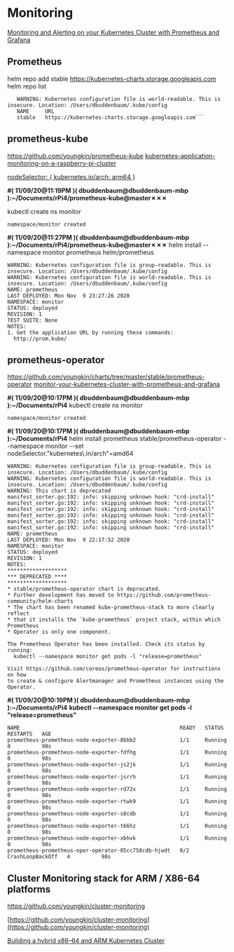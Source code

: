 # Monitoring

[Monitoring and Alerting on your Kubernetes Cluster with Prometheus and Grafana](https://gregoiredayet.medium.com/monitoring-and-alerting-on-your-kubernetes-cluster-with-prometheus-and-grafana-55e4b427b22d)

## Prometheus
helm repo add stable https://kubernetes-charts.storage.googleapis.com
helm repo list

```WARNING: Kubernetes configuration file is group-readable. This is insecure. Location: /Users/dbuddenbaum/.kube/config
   WARNING: Kubernetes configuration file is world-readable. This is insecure. Location: /Users/dbuddenbaum/.kube/config
   NAME  	URL
   stable	https://kubernetes-charts.storage.googleapis.com```

```
## prometheus-kube
https://github.com/youngkin/prometheus-kube
[kubernetes-application-monitoring-on-a-raspberry-pi-cluster](https://medium.com/better-programming/kubernetes-application-monitoring-on-a-raspberry-pi-cluster-fa8f2762b00c)

[nodeSelector: {
       kubernetes.io/arch: arm64
}](https://github.com/youngkin/prometheus-kube/blob/master/helm/prometheus/values.yaml)


**#( 11/09/20@11:19PM )( dbuddenbaum@dbuddenbaum-mbp ):~/Documents/rPi4/prometheus-kube@master✗✗✗**

   kubectl create ns monitor
```
namespace/monitor created
```
**#( 11/09/20@11:27PM )( dbuddenbaum@dbuddenbaum-mbp ):~/Documents/rPi4/prometheus-kube@master✗✗✗**
   helm install --namespace monitor prometheus helm/prometheus
```  
WARNING: Kubernetes configuration file is group-readable. This is insecure. Location: /Users/dbuddenbaum/.kube/config
WARNING: Kubernetes configuration file is world-readable. This is insecure. Location: /Users/dbuddenbaum/.kube/config
NAME: prometheus
LAST DEPLOYED: Mon Nov  9 23:27:26 2020
NAMESPACE: monitor
STATUS: deployed
REVISION: 1
TEST SUITE: None
NOTES:
1. Get the application URL by running these commands:
  http://prom.kube/
```
## prometheus-operator
https://github.com/youngkin/charts/tree/master/stable/prometheus-operator
[monitor-your-kubernetes-cluster-with-prometheus-and-grafana](https://medium.com/better-programming/monitor-your-kubernetes-cluster-with-prometheus-and-grafana-1f7d0195e59)

**#( 11/09/20@10:17PM )( dbuddenbaum@dbuddenbaum-mbp ):~/Documents/rPi4**
   kubectl create ns monitor
```
namespace/monitor created
```
**#( 11/09/20@10:17PM )( dbuddenbaum@dbuddenbaum-mbp ):~/Documents/rPi4**
   helm install prometheus stable/prometheus-operator --namespace monitor --set \
 nodeSelector."kubernetes\\.in/arch"=amd64
```
WARNING: Kubernetes configuration file is group-readable. This is insecure. Location: /Users/dbuddenbaum/.kube/config
WARNING: Kubernetes configuration file is world-readable. This is insecure. Location: /Users/dbuddenbaum/.kube/config
WARNING: This chart is deprecated
manifest_sorter.go:192: info: skipping unknown hook: "crd-install"
manifest_sorter.go:192: info: skipping unknown hook: "crd-install"
manifest_sorter.go:192: info: skipping unknown hook: "crd-install"
manifest_sorter.go:192: info: skipping unknown hook: "crd-install"
manifest_sorter.go:192: info: skipping unknown hook: "crd-install"
manifest_sorter.go:192: info: skipping unknown hook: "crd-install"
NAME: prometheus
LAST DEPLOYED: Mon Nov  9 22:17:52 2020
NAMESPACE: monitor
STATUS: deployed
REVISION: 1
NOTES:
*******************
*** DEPRECATED ****
*******************
* stable/prometheus-operator chart is deprecated.
* Further development has moved to https://github.com/prometheus-community/helm-charts
* The chart has been renamed kube-prometheus-stack to more clearly reflect
* that it installs the `kube-prometheus` project stack, within which Prometheus
* Operator is only one component.

The Prometheus Operator has been installed. Check its status by running:
  kubectl --namespace monitor get pods -l "release=prometheus"

Visit https://github.com/coreos/prometheus-operator for instructions on how
to create & configure Alertmanager and Prometheus instances using the Operator.
```
**#( 11/09/20@10:19PM )( dbuddenbaum@dbuddenbaum-mbp ):~/Documents/rPi4**
    **kubectl --namespace monitor get pods -l "release=prometheus"**
```
NAME                                                   READY   STATUS             RESTARTS   AGE
prometheus-prometheus-node-exporter-8bbb2              1/1     Running            0          98s
prometheus-prometheus-node-exporter-fdfhg              1/1     Running            0          98s
prometheus-prometheus-node-exporter-js2jk              1/1     Running            0          98s
prometheus-prometheus-node-exporter-jsrrh              1/1     Running            0          98s
prometheus-prometheus-node-exporter-rd72x              1/1     Running            0          98s
prometheus-prometheus-node-exporter-rtwk9              1/1     Running            0          98s
prometheus-prometheus-node-exporter-s8cdb              1/1     Running            0          98s
prometheus-prometheus-node-exporter-t66hz              1/1     Running            0          98s
prometheus-prometheus-node-exporter-xbhvk              1/1     Running            0          98s
prometheus-prometheus-oper-operator-85cc758cdb-hjwdt   0/2     CrashLoopBackOff   4          98s

```

## Cluster Monitoring stack for ARM / X86-64 platforms

https://github.com/youngkin/cluster-monitoring

[https://github.com/youngkin/cluster-monitoring](https://github.com/youngkin/cluster-monitoring)

[Building a hybrid x86–64 and ARM Kubernetes Cluster](https://medium.com/@carlosedp/building-a-hybrid-x86-64-and-arm-kubernetes-cluster-e7f94ff6e51d)